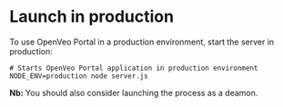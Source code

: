 # Launch in production

To use OpenVeo Portal in a production environment, start the server in production:

    # Starts OpenVeo Portal application in production environment
    NODE_ENV=production node server.js

**Nb:** You should also consider launching the process as a deamon.
